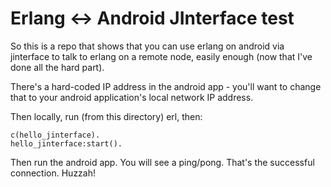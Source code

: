 # Erlang <-> Android JInterface test

So this is a repo that shows that you can use erlang on android via jinterface
to talk to erlang on a remote node, easily enough (now that I've done all the
hard part).

There's a hard-coded IP address in the android app - you'll want to change that
to your android application's local network IP address.

Then locally, run (from this directory) erl, then:

```
c(hello_jinterface).
hello_jinterface:start().
```

Then run the android app.  You will see a ping/pong.  That's the successful
connection.  Huzzah!
